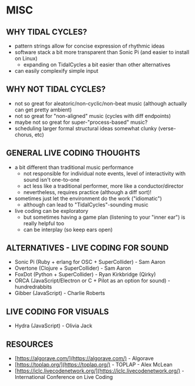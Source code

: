 # MISC

## WHY TIDAL CYCLES?
- pattern strings allow for concise expression of rhythmic ideas
- software stack a bit more transparent than Sonic Pi (and easier to install on Linux)
  - expanding on TidalCycles a bit easier than other alternatives
- can easily complexify simple input

## WHY NOT TIDAL CYCLES?
- not so great for aleatoric/non-cyclic/non-beat music (although actually can get pretty ambient)
- not so great for "non-aligned" music (cycles with diff endpoints)
- maybe not so great for super-"process-based" music?
- scheduling larger formal structural ideas somewhat clunky (verse-chorus, etc)

## GENERAL LIVE CODING THOUGHTS
- a bit different than traditional music performance
  - not responsible for individual note events, level of interactivity with sound isn't one-to-one
  - act less like a traditional performer, more like a conductor/director
  - nevertheless, requires practice (although a diff sort)!
- sometimes just let the environment do the work ("idiomatic")
  - although can lead to "TidalCycles"-sounding music
- live coding can be exploratory
  - but sometimes having a game plan (listening to your "inner ear") is really helpful too
  - can be interplay (so keep ears open) 

## ALTERNATIVES - LIVE CODING FOR SOUND
- Sonic Pi (Ruby + erlang for OSC + SuperCollider) - Sam Aaron
- Overtone (Clojure + SuperCollider) - Sam Aaron
- FoxDot (Python + SuperCollider) - Ryan Kirkbridge (Qirky)
- ORCA (JavaScript/Electron or C + Pilot as an option for sound) - hundredrabbits
- Gibber (JavaScript) - Charlie Roberts

## LIVE CODING FOR VISUALS
-  Hydra (JavaScript) - Olivia Jack

## RESOURCES
- [https://algorave.com/](https://algorave.com/) - Algorave
- [https://toplap.org/](https://toplap.org/) - TOPLAP - Alex McLean
- [https://iclc.livecodenetwork.org/](https://iclc.livecodenetwork.org/) - International Conference on Live Coding
